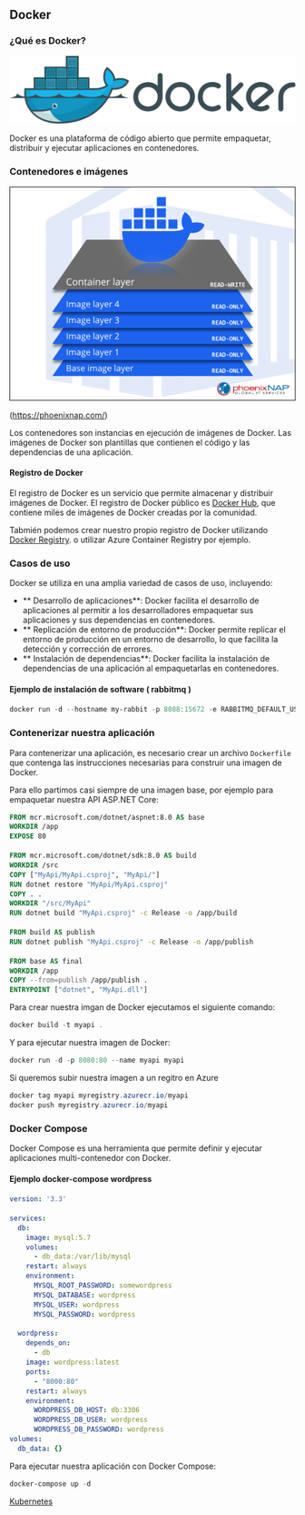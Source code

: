 ## Docker

### ¿Qué es Docker?

![](./img/docker-logo.svg)

Docker es una plataforma de código abierto que permite empaquetar, distribuir y ejecutar aplicaciones en contenedores. 

### Contenedores e imágenes


![](./img/container-layers-diagram-update.png)

(https://phoenixnap.com/)

Los contenedores son instancias en ejecución de imágenes de Docker. Las imágenes de Docker son plantillas que contienen el código y las dependencias de una aplicación.

#### Registro de Docker

El registro de Docker es un servicio que permite almacenar y distribuir imágenes de Docker. El registro de Docker público es [Docker Hub](https://hub.docker.com/), que contiene miles de imágenes de Docker creadas por la comunidad.

Tabmién podemos crear nuestro propio registro de Docker utilizando [Docker Registry](https://docs.docker.com/registry/). o utilizar Azure Container Registry por ejemplo.

### Casos de uso

Docker se utiliza en una amplia variedad de casos de uso, incluyendo:

- ** Desarrollo de aplicaciones**: Docker facilita el desarrollo de aplicaciones al permitir a los desarrolladores empaquetar sus aplicaciones y sus dependencias en contenedores.
- ** Replicación de entorno de producción**: Docker permite replicar el entorno de producción en un entorno de desarrollo, lo que facilita la detección y corrección de errores.
- ** Instalación de dependencias**: Docker facilita la instalación de dependencias de una aplicación al empaquetarlas en contenedores.

#### Ejemplo de instalación de software ( rabbitmq )

```  powershell
docker run -d --hostname my-rabbit -p 8088:15672 -e RABBITMQ_DEFAULT_USER=user -e RABBITMQ_DEFAULT_PASS=password rabbitmq:3-management
```

### Contenerizar nuestra aplicación

Para contenerizar una aplicación, es necesario crear un archivo `Dockerfile` que contenga las instrucciones necesarias para construir una imagen de Docker.

Para ello partimos casi siempre de una imagen base, por ejemplo para empaquetar nuestra API ASP.NET Core:

``` Dockerfile
FROM mcr.microsoft.com/dotnet/aspnet:8.0 AS base
WORKDIR /app
EXPOSE 80

FROM mcr.microsoft.com/dotnet/sdk:8.0 AS build
WORKDIR /src
COPY ["MyApi/MyApi.csproj", "MyApi/"]
RUN dotnet restore "MyApi/MyApi.csproj"
COPY . .
WORKDIR "/src/MyApi"
RUN dotnet build "MyApi.csproj" -c Release -o /app/build

FROM build AS publish
RUN dotnet publish "MyApi.csproj" -c Release -o /app/publish

FROM base AS final
WORKDIR /app
COPY --from=publish /app/publish .
ENTRYPOINT ["dotnet", "MyApi.dll"]
```

Para crear nuestra imgan de Docker ejecutamos el siguiente comando:

``` powershell
docker build -t myapi .
```

Y para ejecutar nuestra imagen de Docker:

``` powershell
docker run -d -p 8080:80 --name myapi myapi
```

Si queremos subir nuestra imagen a un regitro en Azure 
  
``` powershell
docker tag myapi myregistry.azurecr.io/myapi
docker push myregistry.azurecr.io/myapi
```



### Docker Compose

Docker Compose es una herramienta que permite definir y ejecutar aplicaciones multi-contenedor con Docker.

#### Ejemplo docker-compose wordpress

``` yaml
version: '3.3'

services:
  db:
    image: mysql:5.7
    volumes:
      - db_data:/var/lib/mysql
    restart: always
    environment:
      MYSQL_ROOT_PASSWORD: somewordpress
      MYSQL_DATABASE: wordpress
      MYSQL_USER: wordpress
      MYSQL_PASSWORD: wordpress

  wordpress:
    depends_on:
      - db
    image: wordpress:latest
    ports:
      - "8000:80"
    restart: always
    environment:
      WORDPRESS_DB_HOST: db:3306
      WORDPRESS_DB_USER: wordpress
      WORDPRESS_DB_PASSWORD: wordpress
volumes:
  db_data: {}
```

Para ejecutar nuestra aplicación con Docker Compose:

``` powershell
docker-compose up -d
```

[Kubernetes](kubernetes.md)
